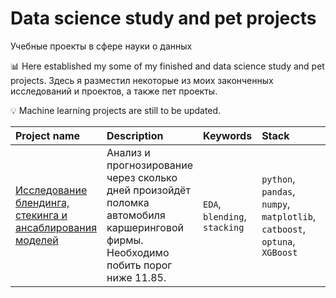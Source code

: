 # Data science study and pet projects
Учебные проекты в сфере науки о данных

📊 Here established my some of my finished and data science study and pet projects.
Здесь я разместил некоторые из моих законченных исследований и проектов, а также пет проекты.

💡 Machine learning projects are still to be updated.


| Project name             | Description                     | Keywords                      |Stack                   | Platform    |
| :------------------------|:--------------------------------|:------------------------------|:------------------| :------------------|
| [Исследование блендинга, стекинга и ансаблирования моделей](https://github.com/nedokormysh/PORTFOLIO/blob/main/CDS_solution_12_2_1.ipynb) | Анализ и прогнозирование через сколько дней произойдёт поломка автомобиля каршеринговой фирмы. Необходимо побить порог ниже 11.85. | `EDA`, `blending`, `stacking` | `python`, `pandas`, `numpy`, `matplotlib`,  `catboost`,  `optuna`,  `XGBoost`| `Stepik`
